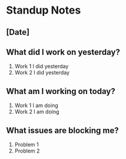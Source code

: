 # Standup Notes
## [Date]

## What did I work on yesterday?
1. Work 1 I did yesterday
2. Work 2 I did yesterday

## What am I working on today?
1. Work 1 I am doing
2. Work 2 I am doing

## What issues are blocking me?
1. Problem 1
2. Problem 2
